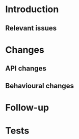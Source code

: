 # Introduction
<!-- Explain existing problems or why this pull request is necessary -->
## Relevant issues
<!-- List relevant issues here -->
<!--

* Fixes #1
* Fixes #2

-->

# Changes
## API changes
<!-- Any additions to the API that should be documented in release notes? -->

## Behavioural changes
<!-- Any change in how the server behaves, or its performance? ->

# Backwards compatibility
<!-- Point out possible cases of backwards incompatibility and how they are solved (if any) -->

# Follow-up
<!-- Suggest any actions to be done before/after merging this pull request -->
<!--

Requires translations:

| Name | Value in eng.ini |
| :--: | :---: |
| `foo.bar` | `Foo bar` |

-->

# Tests
<!-- Attach scripts or actions to test this pull request, as well as the result -->
